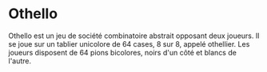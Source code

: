 # Othello

Othello est un jeu de société combinatoire abstrait opposant deux joueurs. Il se joue sur un tablier unicolore de 64 cases, 8 sur 8, appelé othellier. Les joueurs disposent de 64 pions bicolores, noirs d'un côté et blancs de l'autre.
